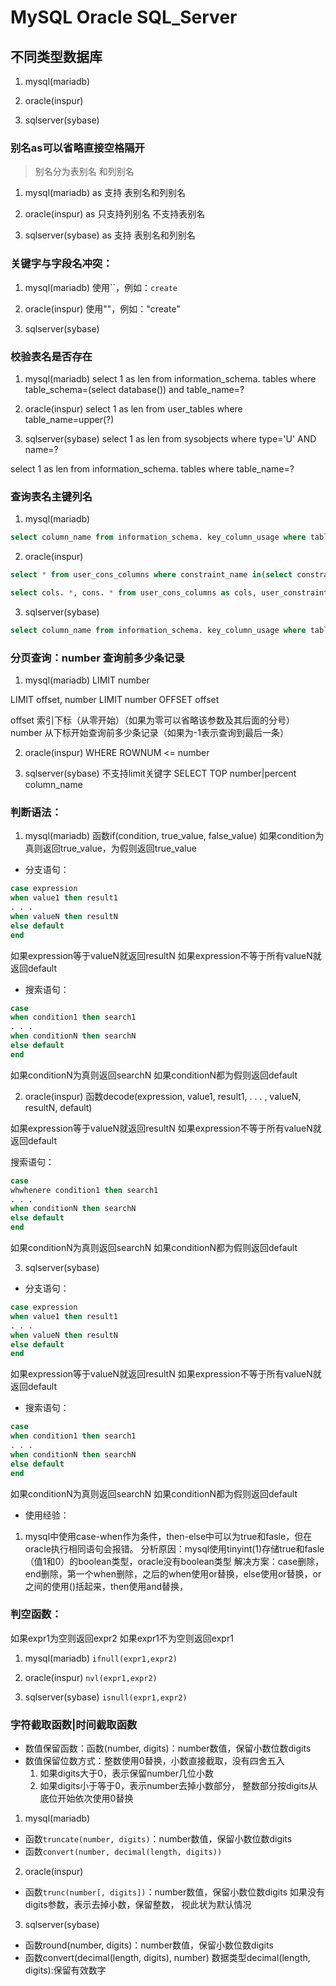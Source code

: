 
# MySQL Oracle SQL_Server

## 不同类型数据库
1. mysql(mariadb)

2. oracle(inspur)

3. sqlserver(sybase)




### 别名as可以省略直接空格隔开 
> 别名分为表别名 和列别名 
1. mysql(mariadb)
as 支持 表别名和列别名 
 
2. oracle(inspur)
as 只支持列别名 不支持表别名

3. sqlserver(sybase)
as 支持 表别名和列别名 


### 关键字与字段名冲突：

1. mysql(mariadb)
使用``，例如：`create`

2. oracle(inspur)
使用""，例如："create"

3. sqlserver(sybase)


### 校验表名是否存在
1. mysql(mariadb)
select 1 as len from information_schema. tables where table_schema=(select database()) and table_name=?

2. oracle(inspur)
select 1 as len from user_tables where table_name=upper(?)

3. sqlserver(sybase)
select 1 as len from sysobjects where type='U' AND name=?

select 1 as len from information_schema. tables where table_name=?

### 查询表名主键列名
1. mysql(mariadb)
```sql
select column_name from information_schema. key_column_usage where table_schema=(select database())  and table_name=?
```

2. oracle(inspur)
```sql
select * from user_cons_columns where constraint_name in(select constraint_name from user_constraints where table_name=upper(?) and constraint_type='P')

select cols. *, cons. * from user_cons_columns as cols, user_constraints as cons where cols. constraint_name= cons. constraint_name and cons. constraint_type='P' and table_name=upper(?)
```

3. sqlserver(sybase)
```sql
select column_name from information_schema. key_column_usage where table_name=?
```
### 分页查询：number 查询前多少条记录
1. mysql(mariadb)
LIMIT number

LIMIT offset, number
LIMIT number OFFSET offset

offset 索引下标（从零开始）（如果为零可以省略该参数及其后面的分号）
number 从下标开始查询前多少条记录（如果为-1表示查询到最后一条）


2. oracle(inspur)
WHERE ROWNUM <= number

3. sqlserver(sybase)
不支持limit关键字
SELECT TOP number|percent column_name






### 判断语法：

1. mysql(mariadb)
函数if(condition, true_value, false_value)
如果condition为真则返回true_value，为假则返回true_value

- 分支语句：
```sql
case expression
when value1 then result1
. . . 
when valueN then resultN
else default
end 
```
如果expression等于valueN就返回resultN
如果expression不等于所有valueN就返回default



- 搜索语句：
```sql
case
when condition1 then search1
. . . 
when conditionN then searchN
else default
end 
```
如果conditionN为真则返回searchN
如果conditionN都为假则返回default


2. oracle(inspur)
函数decode(expression, value1, result1, . . . , valueN, resultN, default)

如果expression等于valueN就返回resultN
如果expression不等于所有valueN就返回default

搜索语句：
```sql
case
whwhenere condition1 then search1
. . . 
when conditionN then searchN
else default
end 
```

如果conditionN为真则返回searchN
如果conditionN都为假则返回default

3. sqlserver(sybase)

- 分支语句：
```sql
case expression
when value1 then result1
. . . 
when valueN then resultN
else default
end 
```
如果expression等于valueN就返回resultN
如果expression不等于所有valueN就返回default



- 搜索语句：
```sql
case
when condition1 then search1
. . . 
when conditionN then searchN
else default
end 
```

如果conditionN为真则返回searchN
如果conditionN都为假则返回default


- 使用经验：
1. mysql中使用case-when作为条件，then-else中可以为true和fasle，但在oracle执行相同语句会报错。
分析原因：mysql使用tinyint(1)存储true和fasle（值1和0）的boolean类型，oracle没有boolean类型
解决方案：case删除，end删除，第一个when删除，之后的when使用or替换，else使用or替换，or之间的使用()括起来，then使用and替换，



### 判空函数：
如果expr1为空则返回expr2
如果expr1不为空则返回expr1

1. mysql(mariadb)
`ifnull(expr1,expr2)`

2. oracle(inspur)
`nvl(expr1,expr2)`

3. sqlserver(sybase)
`isnull(expr1,expr2)`

### 字符截取函数|时间截取函数


- 数值保留函数：函数(number, digits)：number数值，保留小数位数digits
- 数值保留位数方式：整数使用0替换，小数直接截取，没有四舍五入
    1. 如果digits大于0，表示保留number几位小数
    2. 如果digits小于等于0，表示number去掉小数部分，
    整数部分按digits从底位开始依次使用0替换


1. mysql(mariadb)

- 函数`truncate(number, digits)`：number数值，保留小数位数digits
- 函数`convert(number, decimal(length, digits))`

2. oracle(inspur)

- 函数`trunc(number[, digits])`：number数值，保留小数位数digits
如果没有digits参数，表示去掉小数，保留整数， 视此状为默认情况


3. sqlserver(sybase)

- 函数round(number, digits)：number数值，保留小数位数digits
- 函数convert(decimal(length, digits), number)
数据类型decimal(length, digits):保留有效数字





